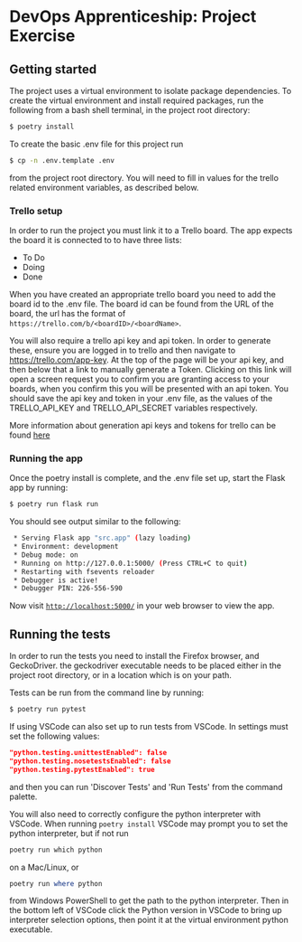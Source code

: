 # DevOps Apprenticeship: Project Exercise

## Getting started

The project uses a virtual environment to isolate package dependencies. To create the virtual environment and install required packages, run the following from a bash shell terminal, in the project root directory:

```bash
$ poetry install
```

To create the basic .env file for this project run 
```bash
$ cp -n .env.template .env
```
from the project root directory. You will need to fill in values for the trello related environment variables, as described below.

### Trello setup

In order to run the project you must link it to a Trello board. The app expects the board it is connected to to have three lists:
* To Do
* Doing
* Done

When you have created an appropriate trello board you need to add the board id to the .env file. The board id can be found from the URL of the board, the url has the format of `https://trello.com/b/<boardID>/<boardName>`. 

You will also require a trello api key and api token. In order to generate these, ensure you are logged in to trello and then navigate to https://trello.com/app-key. At the top of the page will be your api key, and then below that a link to manually generate a Token. Clicking on this link will open a screen request you to confirm you are granting access to your boards, when you confirm this you will be presented with an api token. You should save the api key and token in your .env file, as the values of the TRELLO_API_KEY and TRELLO_API_SECRET variables respectively.

More information about generation api keys and tokens for trello can be found [here](https://developer.atlassian.com/cloud/trello/guides/rest-api/api-introduction/)


### Running the app
Once the poetry install is complete, and the .env file set up, start the Flask app by running:
```bash
$ poetry run flask run
```

You should see output similar to the following:
```bash
 * Serving Flask app "src.app" (lazy loading)
 * Environment: development
 * Debug mode: on
 * Running on http://127.0.0.1:5000/ (Press CTRL+C to quit)
 * Restarting with fsevents reloader
 * Debugger is active!
 * Debugger PIN: 226-556-590
```
Now visit [`http://localhost:5000/`](http://localhost:5000/) in your web browser to view the app.

### 

## Running the tests

In order to run the tests you need to install the Firefox browser, and GeckoDriver. the geckodriver executable needs to be placed either in the project root directory, or in a location which is on your path.

Tests can be run from the command line by running: 

```bash
$ poetry run pytest
```

If using VSCode can also set up to run tests from VSCode. In settings must set the following values:

```json
"python.testing.unittestEnabled": false 
"python.testing.nosetestsEnabled": false 
"python.testing.pytestEnabled": true
```

and then you can run 'Discover Tests' and 'Run Tests' from the command palette.

You will also need to correctly configure the python interpreter with VSCode. When running `poetry install` VSCode may prompt you to set the python interpreter, but if not run 
```bash
poetry run which python 
```
on a Mac/Linux, or 
```powershell
poetry run where python
```
from Windows PowerShell to get the path to the python interpreter. Then in the bottom left of VSCode click the Python version in VSCode to bring up interpreter selection options, then point it at the virtual environment python executable.